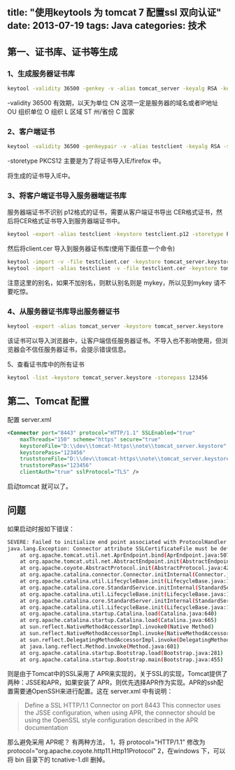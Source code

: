 title: "使用keytools 为 tomcat 7 配置ssl 双向认证"
date: 2013-07-19
tags: Java
categories: 技术
---

## 第一、证书库、证书等生成

### 1、生成服务器证书库

``` bash
keytool -validity 36500 -genkey -v -alias tomcat_server -keyalg RSA -keystore tomcat_server.keystore -dname "CN=127.0.0.1,OU=,O=,L=,ST=,c=" -storepass 123456 -keypass 123456
```

-validity 36500 有效期，以天为单位
CN 这项一定是服务器的域名或者IP地址
OU 组织单位
O 组织
L 区域
ST 州/省份
C 国家

<!--more-->

### 2、客户端证书

``` bash
keytool -validity 36500 -genkeypair -v -alias testclient -keyalg RSA -storetype PKCS12 -keystore testclient.p12 -dname "CN=testclient,OU=,O=,L=,ST=,c=" -storepass 123456
```

-storetype PKCS12 主要是为了将证书导入IE/firefox 中。

将生成的证书导入IE中。

### 3、将客户端证书导入服务器端证书库

服务器端证书不识别 p12格式的证书，需要从客户端证书导出 CER格式证书，然后将CER格式证书导入到服务器端证书中。

``` bash
keytool -export -alias testclient -keystore testclient.p12 -storetype PKCS12 -storepass 123456 -rfc -file testclient.cer
```

然后将client.cer 导入到服务器证书库(使用下面任意一个命令)

``` bash
keytool -import -v -file testclient.cer -keystore tomcat_server.keystore -storepass 123456
keytool -import -alias testclient -v -file testclient.cer -keystore tomcat_server.keystore -storepass 123456
```

注意这里的别名，如果不加别名，则默认别名则是 mykey，所以见到mykey 请不要吃惊。

### 4、从服务器证书库导出服务器证书

``` bash
keytool -export -alias tomcat_server -keystore tomcat_server.keystore -storepass 123456 -rfc -file tomcat_server.cer
```

该证书可以导入浏览器中，让客户端信任服务器证书。不导入也不影响使用，但浏览器会不信任服务器证书，会提示错误信息。

5、查看证书库中的所有证书

``` bash
keytool -list -keystore tomcat_server.keystore -storepass 123456
```

## 第二、Tomcat 配置
配置 server.xml

``` xml
<Connector port="8443" protocol="HTTP/1.1" SSLEnabled="true"
	maxThreads="150" scheme="https" secure="true"
	keystoreFile="D:\\dev\\tomcat-https\\note\\tomcat_server.keystore" 
	keystorePass="123456" 
	truststoreFile="D:\\dev\\tomcat-https\\note\\tomcat_server.keystore" 
	truststorePass="123456"
	clientAuth="true" sslProtocol="TLS" />
```

启动tomcat 就可以了。

## 问题

如果启动时报如下错误：

``` bash
SEVERE: Failed to initialize end point associated with ProtocolHandler ["http-apr-8443"]
java.lang.Exception: Connector attribute SSLCertificateFile must be defined when using SSL with APR
	at org.apache.tomcat.util.net.AprEndpoint.bind(AprEndpoint.java:507)
	at org.apache.tomcat.util.net.AbstractEndpoint.init(AbstractEndpoint.java:610)
	at org.apache.coyote.AbstractProtocol.init(AbstractProtocol.java:429)
	at org.apache.catalina.connector.Connector.initInternal(Connector.java:981)
	at org.apache.catalina.util.LifecycleBase.init(LifecycleBase.java:102)
	at org.apache.catalina.core.StandardService.initInternal(StandardService.java:559)
	at org.apache.catalina.util.LifecycleBase.init(LifecycleBase.java:102)
	at org.apache.catalina.core.StandardServer.initInternal(StandardServer.java:814)
	at org.apache.catalina.util.LifecycleBase.init(LifecycleBase.java:102)
	at org.apache.catalina.startup.Catalina.load(Catalina.java:640)
	at org.apache.catalina.startup.Catalina.load(Catalina.java:665)
	at sun.reflect.NativeMethodAccessorImpl.invoke0(Native Method)
	at sun.reflect.NativeMethodAccessorImpl.invoke(NativeMethodAccessorImpl.java:57)
	at sun.reflect.DelegatingMethodAccessorImpl.invoke(DelegatingMethodAccessorImpl.java:43)
	at java.lang.reflect.Method.invoke(Method.java:601)
	at org.apache.catalina.startup.Bootstrap.load(Bootstrap.java:281)
	at org.apache.catalina.startup.Bootstrap.main(Bootstrap.java:455)
```

则是由于Tomcat中的SSL采用了 APR来实现的，关于SSL的实现，Tomcat提供了两种：JSSE和APR，如果安装了 APR，则优先选择APR作为实现。APR的ssh配置需要通OpenSSH来进行配置。这在 server.xml 中有说明：

> Define a SSL HTTP/1.1 Connector on port 8443
This connector uses the JSSE configuration, when using APR, the connector should be using the OpenSSL style configuration described in the APR documentation

那么避免采用 APR呢？ 有两种方法，
1，将 protocol="HTTP/1.1" 修改为 protocol="org.apache.coyote.http11.Http11Protocol"
2，在windows 下，可以将 bin 目录下的 tcnative-1.dll 删掉。